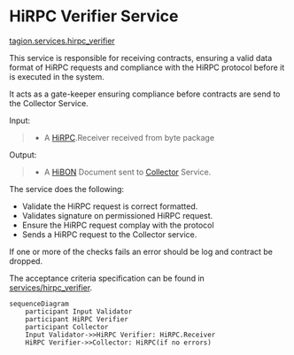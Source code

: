 # HiRPC Verifier Service

[tagion.services.hirpc_verifier](https://ddoc.tagion.org/tagion.services.hirpc_verifier)

This service is responsible for receiving contracts, ensuring a valid data format of HiRPC requests and compliance with the HiRPC protocol before it is executed in the system.

It acts as a gate-keeper ensuring compliance before contracts are send to the Collector Service.

Input:  
> - A [HiRPC](https://www.hibon.org/posts/hirpc/).Receiver received from byte package 

Output:  
> - A [HiBON](https://www.hibon.org/posts/hibon/) Document sent to [Collector](/docs/architecture/Collector.md) Service.

The service does the following:

  - Validate the HiRPC request is correct formatted.
  - Validates signature on permissioned HiRPC request. 
  - Ensure the HiRPC request complay with the protocol
  - Sends a HiRPC request to the Collector service.

If one or more of the checks fails an error should be log and contract be dropped.

The acceptance criteria specification can be found in [services/hirpc_verifier](https://github.com/tagion/tagion/tree/master/bdd/tagion/testbench/services/hirpc_verifier.md).

```mermaid
sequenceDiagram
    participant Input Validator 
    participant HiRPC Verifier 
    participant Collector
    Input Validator->>HiRPC Verifier: HiRPC.Receiver
    HiRPC Verifier->>Collector: HiRPC(if no errors)
```
